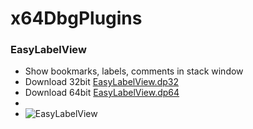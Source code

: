 # x64DbgPlugins

### EasyLabelView
 - Show bookmarks, labels, comments in stack window
 - Download 32bit [EasyLabelView.dp32](https://github.com/phiDelPark/x64DbgPlugins/raw/master/EasyLabelView/EasyLabelView.dp32)
 - Download 64bit [EasyLabelView.dp64](https://github.com/phiDelPark/x64DbgPlugins/raw/master/EasyLabelView/EasyLabelView.dp64)
 -
 - ![EasyLabelView](https://github.com/phiDelPark/x64DbgPlugins/blob/master/EasyLabelView/EasyLabelView.jpg)
